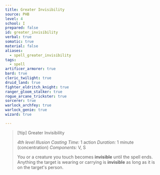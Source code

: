 ```yaml
---
title: Greater Invisibility
source: PHB
level: 4
school: I
prepared: false
id: greater_invisibility
verbal: true
somatic: true
material: false
aliases:
  - spell_greater_invisibility
tags:
  - spell
artificer_armorer: true
bard: true
cleric_twilight: true
druid_land: true
fighter_eldritch_knight: true
ranger_gloom_stalker: true
rogue_arcane_trickster: true
sorcerer: true
warlock_archfey: true
warlock_genie: true
wizard: true

---
```

>[!tip] Greater Invisibility
>
> *4th level Illusion*
> *Casting Time:* 1 action
> *Duration:* 1 minute (concentration)
> *Components:* V, S
>
>You or a creature you touch becomes **invisible** until the spell ends. Anything the target is wearing or carrying is **invisible** as long as it is on the target's person.
>

